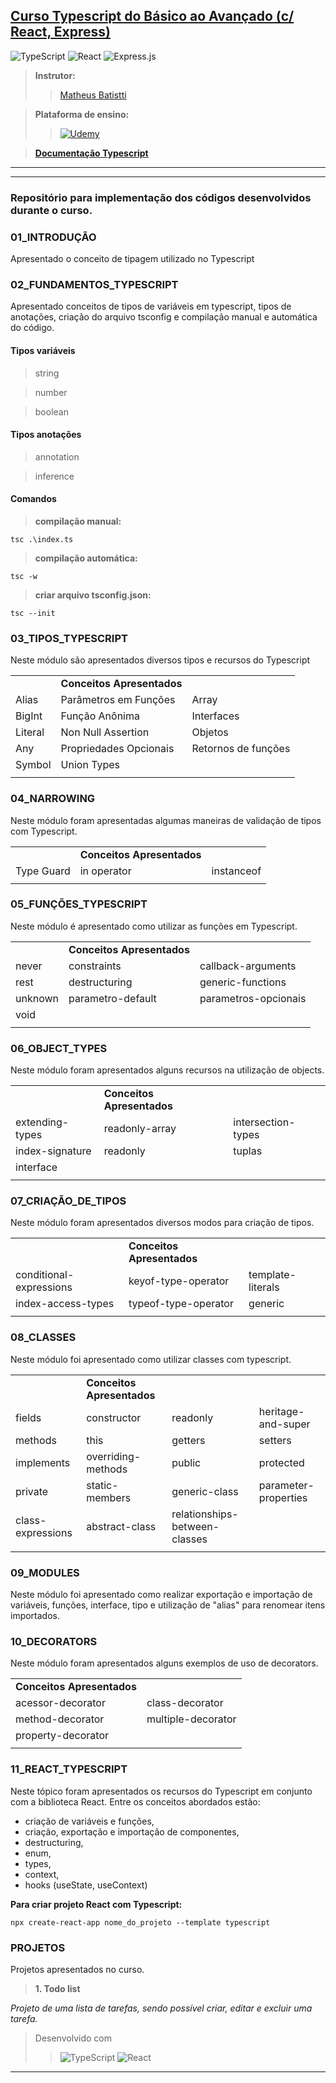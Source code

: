 ## **[Curso Typescript do Básico ao Avançado (c/ React, Express)](https://www.udemy.com/course/typescript-do-basico-ao-avancado-c-react-express/)** 
![TypeScript](https://img.shields.io/badge/typescript-%23007ACC.svg?style=for-the-badge&logo=typescript&logoColor=white)
![React](https://img.shields.io/badge/react-%2320232a.svg?style=for-the-badge&logo=react&logoColor=%2361DAFB)
![Express.js](https://img.shields.io/badge/express.js-%23404d59.svg?style=for-the-badge&logo=express&logoColor=%2361DAFB)


>**Instrutor:**
>>[Matheus Batistti](https://www.udemy.com/user/matheus-battisti/)

>**Plataforma de ensino:**
>>[![Udemy](https://img.shields.io/badge/Udemy-A435F0?style=for-the-badge&logo=Udemy&logoColor=white)](https://www.udemy.com) 

>[<u>**Documentação Typescript**</u>](https://www.typescriptlang.org/)

<hr/>
<hr/>

### **Repositório para implementação dos códigos desenvolvidos durante o curso.** <br/>

### **01_INTRODUÇÃO**

Apresentado o conceito de tipagem utilizado no Typescript


### **02_FUNDAMENTOS_TYPESCRIPT**

Apresentado conceitos de tipos de variáveis em typescript, tipos de anotações, criação do arquivo tsconfig e compilação manual e automática do código.

#### **Tipos variáveis**

> string

> number

> boolean

#### **Tipos anotações**

> annotation

> inference


#### **Comandos**

> **compilação manual:** 

```
tsc .\index.ts
```

> **compilação automática:** 

```
tsc -w
```

> **criar arquivo tsconfig.json:** 

```
tsc --init
```

### **03_TIPOS_TYPESCRIPT**

Neste módulo são apresentados diversos tipos e recursos do Typescript


|   |   |   |
|---|---|---|
|   | **Conceitos Apresentados** |   |
| Alias |  Parâmetros em Funções | Array |
| BigInt | Função Anônima | Interfaces |
| Literal | Non Null Assertion | Objetos |
| Any | Propriedades Opcionais | Retornos de funções |
| Symbol | Union Types |  |
|   |   |   |


### **04_NARROWING**

Neste módulo foram apresentadas algumas maneiras de validação de tipos com Typescript.


|   |   |   |
|---|---|---|
|   | **Conceitos Apresentados** |   |
| Type Guard |  in operator | instanceof | 
|   |   |   |

### **05_FUNÇÕES_TYPESCRIPT**

Neste módulo é apresentado como utilizar as funções em Typescript.


|   |   |   |
|---|---|---|
|   | **Conceitos Apresentados** |   |
| never |  constraints | callback-arguments |
| rest | destructuring | generic-functions |
| unknown | parametro-default | parametros-opcionais |
| void 
|   |   |   |

### **06_OBJECT_TYPES**

Neste módulo foram apresentados alguns recursos na utilização de objects.


|   |   |   |
|---|---|---|
|   | **Conceitos Apresentados** |   |
| extending-types |  readonly-array | intersection-types |
| index-signature | readonly | tuplas |
| interface | 
|   |   |   |

### **07_CRIAÇÃO_DE_TIPOS**

Neste módulo foram apresentados diversos modos para criação de tipos.


|   |   |   |
|---|---|---|
|   | **Conceitos Apresentados** |   |
| conditional-expressions |  keyof-type-operator | template-literals |
| index-access-types | typeof-type-operator | generic |
|   |   |   |


### **08_CLASSES**

Neste módulo foi apresentado como utilizar classes com typescript.


|   |   |   |   |
|---|---|---|---|
|   | **Conceitos Apresentados** |   |
| fields |  constructor | readonly | heritage-and-super |
| methods | this | getters | setters |
| implements | overriding-methods | public | protected |
| private | static-members | generic-class | parameter-properties |
| class-expressions | abstract-class | relationships-between-classes |  |
|   |   |   |   |


### **09_MODULES**

Neste módulo foi apresentado como realizar exportação e importação de variáveis, funções, interface, tipo e utilização de "alias" para renomear itens importados.


### **10_DECORATORS**

Neste módulo foram apresentados alguns exemplos de uso de decorators.


|   |   |
|---|---|
|   **Conceitos Apresentados** |   |
| acessor-decorator |  class-decorator | 
| method-decorator | multiple-decorator | 
| property-decorator |  | 
|   |   |   

### **11_REACT_TYPESCRIPT**

Neste tópico foram apresentados os recursos do Typescript em conjunto com a biblioteca React.
Entre os conceitos abordados estão:
- criação de variáveis e funções, 
- criação, exportação e importação de componentes,
- destructuring,
- enum,
- types,
- context,
- hooks (useState, useContext)

**Para criar projeto React com Typescript:** 

```
npx create-react-app nome_do_projeto --template typescript
```

### **PROJETOS**

Projetos apresentados no curso.

>**1. Todo list**

_Projeto de uma lista de tarefas, sendo possível criar, editar e excluir uma tarefa._

>Desenvolvido com 
>>![TypeScript](https://img.shields.io/badge/typescript-%23007ACC.svg?style=for-the-badge&logo=typescript&logoColor=white)
![React](https://img.shields.io/badge/react-%2320232a.svg?style=for-the-badge&logo=react&logoColor=%2361DAFB)

---



